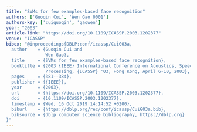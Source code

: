 ```yaml
---
title: "SVMs for few examples-based face recognition"
authors: ['Guoqin Cui', 'Wen Gao 0001']
authors-key: ['cuiguoqin', 'gaowen']
year: "2003"
article-link: "https://doi.org/10.1109/ICASSP.2003.1202377"
venue: "ICASSP"
bibex: "@inproceedings{DBLP:conf/icassp/CuiG03a,
  author    = {Guoqin Cui and
               Wen Gao},
  title     = {SVMs for few examples-based face recognition},
  booktitle = {2003 {IEEE} International Conference on Acoustics, Speech, and Signal
               Processing, {ICASSP} '03, Hong Kong, April 6-10, 2003},
  pages     = {381--384},
  publisher = {{IEEE}},
  year      = {2003},
  url       = {https://doi.org/10.1109/ICASSP.2003.1202377},
  doi       = {10.1109/ICASSP.2003.1202377},
  timestamp = {Wed, 16 Oct 2019 14:14:52 +0200},
  biburl    = {https://dblp.org/rec/conf/icassp/CuiG03a.bib},
  bibsource = {dblp computer science bibliography, https://dblp.org}
}"
---
```

